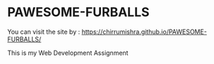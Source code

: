 # PAWESOME-FURBALLS

You can visit the site by : https://chirrumishra.github.io/PAWESOME-FURBALLS/

This is my Web Development Assignment
